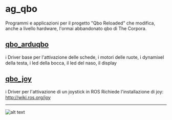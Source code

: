# ag_qbo #

Programmi e applicazioni per il progetto "Qbo Reloaded" che modifica, anche a livello hardware, l'ormai abbandonato qbo di The Corpora.

## [qbo_arduqbo](qbo_arduqbo) ##
:information_source: Driver base per l'attivazione delle schede, i motori delle ruote, i dynamixel della testa, i led della bocca, il led del naso, il display

## [qbo_joy](joy) ##
:information_source: Driver per l'attivazione di un joystick in ROS
Richiede l'installazione di joy: http://wiki.ros.org/joy
___
![alt text](https://gavazzionline.files.wordpress.com/2014/01/img_6916.jpg?w=200)
